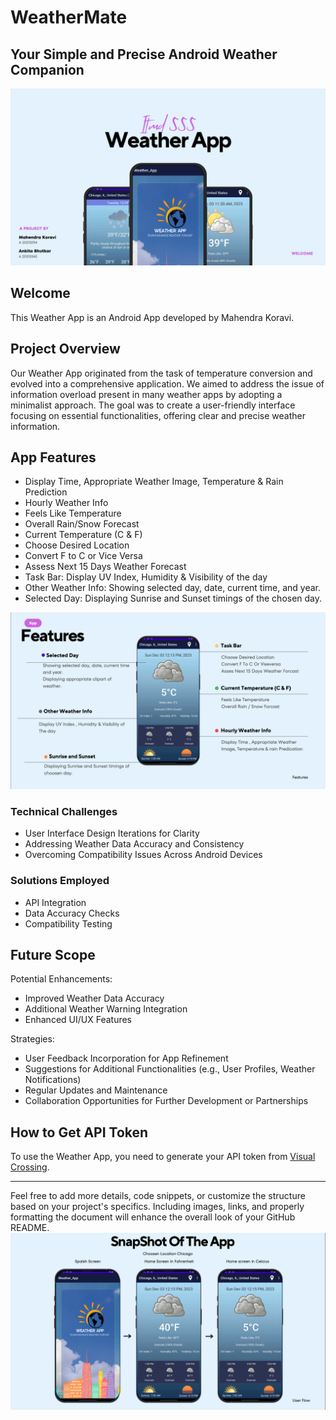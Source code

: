 # WeatherMate
## Your Simple and Precise Android Weather Companion 
![Home](https://github.com/Mahendrak1999/Weather_App/blob/master/Home%20png.png)
## Welcome

This Weather App is an Android App  developed by Mahendra Koravi.

## Project Overview

Our Weather App originated from the task of temperature conversion and evolved into a comprehensive application. We aimed to address the issue of information overload present in many weather apps by adopting a minimalist approach. The goal was to create a user-friendly interface focusing on essential functionalities, offering clear and precise weather information.

## App Features

- Display Time, Appropriate Weather Image, Temperature & Rain Prediction
- Hourly Weather Info
- Feels Like Temperature
- Overall Rain/Snow Forecast
- Current Temperature (C & F)
- Choose Desired Location
- Convert F to C or Vice Versa
- Assess Next 15 Days Weather Forecast
- Task Bar: Display UV Index, Humidity & Visibility of the day
- Other Weather Info: Showing selected day, date, current time, and year.
- Selected Day: Displaying Sunrise and Sunset timings of the chosen day.

![Features](https://github.com/Mahendrak1999/Weather_App/blob/master/Features.png)

### Technical Challenges

- User Interface Design Iterations for Clarity
- Addressing Weather Data Accuracy and Consistency
- Overcoming Compatibility Issues Across Android Devices

### Solutions Employed

- API Integration
- Data Accuracy Checks
- Compatibility Testing

## Future Scope

Potential Enhancements:

- Improved Weather Data Accuracy
- Additional Weather Warning Integration
- Enhanced UI/UX Features

Strategies:

- User Feedback Incorporation for App Refinement
- Suggestions for Additional Functionalities (e.g., User Profiles, Weather Notifications)
- Regular Updates and Maintenance
- Collaboration Opportunities for Further Development or Partnerships

## How to Get API Token

To use the Weather App, you need to generate your API token from [Visual Crossing](https://www.visualcrossing.com).

---

Feel free to add more details, code snippets, or customize the structure based on your project's specifics. Including images, links, and properly formatting the document will enhance the overall look of your GitHub README.
![SS](https://github.com/Mahendrak1999/Weather_App/blob/master/SS.png)

